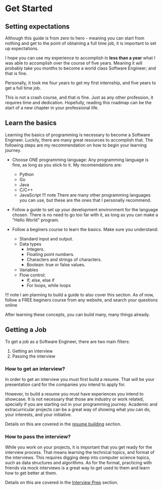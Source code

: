 # Get Started

## Setting expectations

Although this guide is from zero to hero - meaning you can start from nothing
and get to the point of obtaining a full time job, it is important to set up 
expectations.

I hope you can use my experience to accomplish in **less than a year** what I was
able to accomplish over the course of five years. Meaning it will probably take
you months to become a world class Software Engineer; and that is fine.

Personally, it took me four years to get my first internship, and five years to
get a full time job.

This is not a crash course, and that is fine. Just as any other profession, it
requires time and dedication. Hopefully, reading this roadmap can be the start 
of a new chapter in your professional life.

## Learn the basics

Learning the basics of programming is necessary to become a Software Engineer.
Luckily, there are many great resources to accomplish that. The following steps
are my recommendation on how to begin your learning journey.

* Choose ONE programming language: Any programming language is fine, as long
as you stick to it. My recomendations are:
    * Python
    * Go
    * Java
    * C/C++
    * JavaScript
!!! note
    There are many other programming languages you can use, but these are the 
    ones that I personally recommend. 

* Follow a guide to set up your development environment for the language chosen.
There is no need to go too far with it, as long as you can make a "Hello World"
program.

* Follow a beginers course to learn the basics. Make sure you understand:
    * Standard input and output.
    * Data types
        * Integers.
        * Floating point numbers.
        * Characters and strings of characters.
        * Boolean: true or false values.
    * Variables
    * Flow control:
        * If, else, else if
        * For loops, while loops

!!! note
    I am planning to build a guide to also cover this section. As of now, 
    follow a FREE beginers course from any website, and search your questions
    online

After learning these concepts, you can build many, many things already.

## Getting a Job

To get a job as a Software Engineer, there are two main filters:

1. Getting an interview
2. Passing the interview

### How to get an interview?

In order to get an interview you must first build a resume. That will be your 
presentation card for the companies you intend to apply for. 

However, to build a resume you must have experiences you intend to showcase.
It is not necessary that those are industry or work related, specially if you
are starting out in your programming journey. Academic and extracurricular
projects can be a great way of showing what you can do, your interests, and your initiative.

Details on this are covered in the [resume building](../resume) section.

### How to pass the interview?

While you work on your projects, it is important that you get ready for the
interview process. That means learning the technical topics, and format of the
interviews. This requires digging deep into computer science topics, such as
data structures and algorithms. As for the format, practicing with friends via
mock interviews is a great way to get used to them and learn how to get better 
at them.

Details on this are covered in the [Interview Prep](../resume) section.
